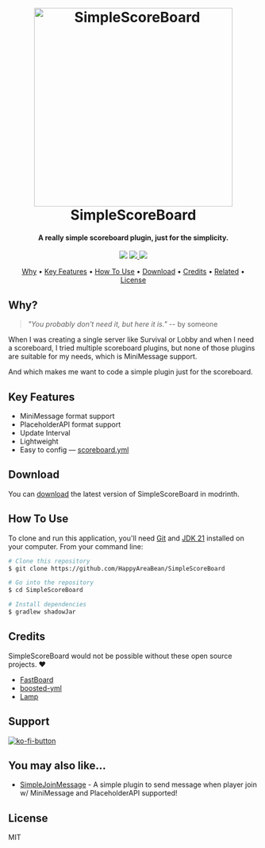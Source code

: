 <h1 align="center">
  <br>
  <a href="https://go.happyareabean.cc/supportdiscord">
  <img src="https://media.happyareabean.cc/other/static/simplescoreboard/icon/trimmed/logo.png" alt="SimpleScoreBoard" width="400"></a>
  <br>
    SimpleScoreBoard
  <br>
</h1>

<h4 align="center">
A really simple scoreboard plugin, just for the simplicity.
</h4>

<p align="center">
  <a href="https://go.happyareabean.cc/supportdiscord"><img src="https://img.shields.io/discord/347679658369613826?label=chat%20%40%20discord"></a>
  <a href="https://saythanks.io/to/HappyAreaBean">
      <img src="https://img.shields.io/badge/SayThanks.io-%E2%98%BC-1EAEDB.svg">
  </a>
  <a href="https://ko-fi.com/happyareabean">
    <img src="https://img.shields.io/badge/$-donate-ff69b4.svg?maxAge=2592000&amp;style=flat">
  </a>
</p>

<p align="center">
  <a href="#why">Why</a> •
  <a href="#key-features">Key Features</a> •
  <a href="#how-to-use">How To Use</a> •
  <a href="#download">Download</a> •
  <a href="#credits">Credits</a> •
  <a href="#related">Related</a> •
  <a href="#license">License</a>
</p>

## Why?

> _"You probably don't need it, but here it is."_
> -- by someone

When I was creating a single server like Survival or Lobby and when I need a scoreboard, I tried multiple scoreboard
plugins, but none of those
plugins are suitable for my needs, which is MiniMessage support.

And which makes me want to code a simple plugin just for the scoreboard.

## Key Features

* MiniMessage format support
* PlaceholderAPI format support
* Update Interval
* Lightweight
* Easy to config — [scoreboard.yml](src/main/resources/scoreboard.yml)

## Download

You can [download](https://modrinth.com/plugins/simplescoreboard) the latest version of SimpleScoreBoard in modrinth.

## How To Use

To clone and run this application, you'll need [Git](https://git-scm.com) and [JDK 21](https://nodejs.org/en/download/)
installed on your computer. From your command line:

```bash
# Clone this repository
$ git clone https://github.com/HappyAreaBean/SimpleScoreBoard

# Go into the repository
$ cd SimpleScoreBoard

# Install dependencies
$ gradlew shadowJar

```

## Credits

SimpleScoreBoard would not be possible without these open source projects. ❤️

- [FastBoard](https://github.com/MrMicky-FR/FastBoard)
- [boosted-yml](https://github.com/dejvokep/boosted-yaml)
- [Lamp](https://github.com/Revxrsal/lamp)

## Support

<a href="https://ko-fi.com/happyareabean">
    <img src="https://ko-fi.com/img/githubbutton_sm.svg" alt="ko-fi-button">
  </a>

## You may also like...

- [SimpleJoinMessage](https://github.com/HappyAreaBean/SimpleJoinMessage) - A simple plugin to send message when player
  join w/ MiniMessage and PlaceholderAPI supported!

## License

MIT

